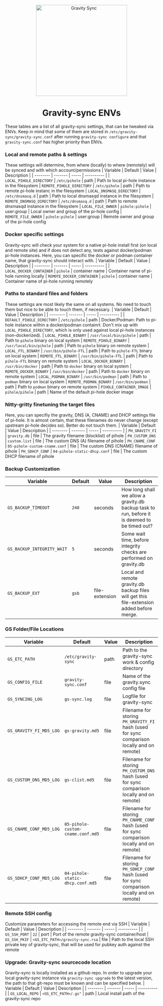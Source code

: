 <p align="center">
<img src="https://vmstan.com/content/images/2021/02/gs-logo.svg" width="300" alt="Gravity Sync">
</p>

<span align="center">

# Gravity-sync ENVs

</span>

These tables are a list of all gravity-sync settings, that can be tweaked via ENVs. Keep in mind that some of them are stored in `/etc/gravity-sync/gravity-sync.conf` after running `gravity-sync configure` and that `gravity-sync.conf` has higher priority than ENVs.

### Local and remote paths & settings
These settings will determine, from where (locally) to where (remotely) will be synced and with which account/permissions
| Variable | Default | Value | Description |
| -------- | ------- | ----- | ---------- |
| `LOCAL_PIHOLE_DIRECTORY` | `/etc/pihole` | path | Path to local pi-hole instance in the filesystem
| `REMOTE_PIHOLE_DIRECTORY` | `/etc/pihole` | path | Path to remote pi-hole instanc in the filesystem
| `LOCAL_DNSMASQ_DIRECTORY` | `/etc/dnsmasq.d` | path | Path to local dnsmasqd instance in the filesystem
| `REMOTE_DNSMASQ_DIRECTORY`  | `/etc/dnsmasq.d` | path | Path to remote dnsmasqd instance in the filesystem
| `LOCAL_FILE_OWNER`  | `pihole:pihole` | user:group | Local owner and group of the pi-hole config
| `REMOTE_FILE_OWNER` | `pihole:pihole` | user:group | Remote owner and group of the pi-hole config

### Docker specific settings
Gravity-sync will check your system for a native pi-hole install first (on local and remote site) and if does not detect any, tests against docker/podman pi-hole instances.
Here, you can specific the docker or podman container name, that gravity-sync should interact with.
| Variable | Default | Value | Description |
| -------- | ------- | ----- | ---------- |
| `LOCAL_DOCKER_CONTAINER` | `pihole` | container name | Container name of pi-hole running locally
| `REMOTE_DOCKER_CONTAINER` | `pihole` | container name | Container name of pi-hole running remotely

### Paths to standard files and folders
These settings are most likely the same on all systems. No need to touch them but nice to be able to touch them, if necessary.
| Variable | Default | Value | Description |
| -------- | ------- | ----- | ---------- |
| `DEFAULT_PIHOLE_DIRECTORY` | `/etc/pihole` | path | Docker/Podman: Path to pi-hole instance within a docker/podman containrt. Don't mix up with `LOCAL_PIHOLE_DIRECTORY`, which is only used against local pi-hole instances (non-dockerized).
| `LOCAL_PIHOLE_BINARY`  | `/usr/local/bin/pihole` | path | Path to `pihole` binary on local system
| `REMOTE_PIHOLE_BINARY` | `/usr/local/bin/pihole` |  path | Path to `pihole` binary on remote system
| `LOCAL_FTL_BINARY` | `/usr/bin/pihole-FTL` | path | Path to `pihole-FTL` binary on local system
| `REMOTE_FTL_BINARY` | `/usr/bin/pihole-FTL` | path | Path to `pihole-FTL` binary on remote system
| `LOCAL_DOCKER_BINARY` | `/usr/bin/docker` | path | Path to `docker` binary on local system
| `REMOTE_DOCKER_BINARY` | `/usr/bin/docker` | path | Path to `docker` binary on remote system
| `LOCAL_PODMAN_BINARY` | `/usr/bin/podman` | path | Path to `podman` binary on local system
| `REMOTE_PODMAN_BINARY` | `/usr/bin/podman` | path | Path to `podman` binary on remote system
| `PIHOLE_CONTAINER_IMAGE` | `pihole/pihole` | path | Name of the default pi-hole docker image

### Nitty-gritty finetuning the target files
Here, you can specifiy the gravity, DNS (A, CNAME) and DHCP settings file of pi-hole. It is almost certain, that these filenames do never change (except upstream pi-hole decides so). Better do not touch them.
| Variable | Default | Value | Description |
| -------- | ------- | ----- | ---------- |
| `PH_GRAVITY_FI` | `gravity.db` | file | The gravity filename (blocklist) of pihole
| `PH_CUSTOM_DNS` | `custom.list`  | file | The custom DNS (A) filename of pihole
| `PH_CNAME_CONF` | `05-pihole-custom-cname.conf` | file | The custom DNS (CNAME) filename of pihole
| `PH_SDHCP_CONF` | `04-pihole-static-dhcp.conf` | file | The custom DHCP filename of pihole

### Backup Customization
| Variable | Default | Value | Description |
| -------- | ------- | ----- | ---------- |
| `GS_BACKUP_TIMEOUT` | `240` | seconds | How long shall we allow a gravity.db backup task to run, before it is deemed to be timed out?
| `GS_BACKUP_INTEGRITY_WAIT` | `5` | seconds | Some wait time, before integrity checks are performed on gravity.db
| `GS_BACKUP_EXT` | `gsb` | file-extension | Local and remote gravity.db backup files will get this file-extension added before merge.

### GS Folder/File Locations
| Variable | Default | Value | Description |
| -------- | ------- | ----- | ---------- |
| `GS_ETC_PATH` | `/etc/gravity-sync` | path | Path to the gravity-sync work & config directory
| `GS_CONFIG_FILE` | `gravity-sync.conf` | file | Name of the gravity.sync config file
| `GS_SYNCING_LOG` | `gs-sync.log` | file  | Logfile for gravity-sync
| `GS_GRAVITY_FI_MD5_LOG` | `gs-gravity.md5`  | file | Filename for storing `PH_GRAVITY_FI` hash (used for sync comparison locally and on remote)
| `GS_CUSTOM_DNS_MD5_LOG` | `gs-clist.md5`  | file | Filename for storing `PH_CUSTOM_DNS` hash (used for sync comparison locally and on remote)
| `GS_CNAME_CONF_MD5_LOG` | `05-pihole-custom-cname.conf.md5` | file | Filename for storing `PH_CNAME_CONF` hash (used for sync comparison locally and on remote)
| `GS_SDHCP_CONF_MD5_LOG` | `04-pihole-static-dhcp.conf.md5` | file | Filename for storing `PH_SDHCP_CONF` hash (used for sync comparison locally and on remote)

### Remote SSH config
Customize parameters for accessing the remote end via SSH
| Variable | Default | Value | Description |
| -------- | ------- | ----- | ---------- |
| `GS_SSH_PORT` |  `22` | port | Port of the remote gravity-sync container/host
| `GS_SSH_PKIF` | `<GS_ETC_PATH>/gravity-sync.rsa` | file | Path to the local SSH private key of gravity-sync, that will be used for pubkey auth against the remote

### Upgrade: Gravity-sync sourcecode location
Gravity-sync is locally installed as a github repo. In order to upgrade your local gravity-sync instance via `gravity-sync upgrade` to the latest version, the path to that git-repo must be known and can be specified below.
| Variable | Default | Value | Description |
| -------- | ------- | ----- | ---------- |
| `GS_LOCAL_REPO` | `<GS_ETC_PATH>/.gs"` | path | Local install path of the gravity-sync repo
